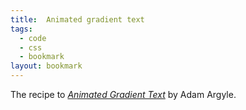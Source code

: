```yaml
---
title:  Animated gradient text
tags:
  - code
  - css
  - bookmark
layout: bookmark
---
```

The recipe to [<cite>Animated Gradient Text</cite>](https://nerdy.dev/animated-gradient-text) by Adam Argyle.
